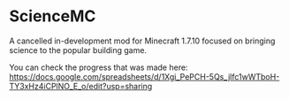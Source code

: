 # ScienceMC
A cancelled in-development mod for Minecraft 1.7.10 focused on bringing science to the popular building game.

You can check the progress that was made here: https://docs.google.com/spreadsheets/d/1Xgi_PePCH-5Qs_jlfc1wWTboH-TY3xHz4iCPlNO_E_o/edit?usp=sharing
